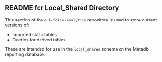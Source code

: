 ## README for Local_Shared Directory  

This section of the `cul-folio-analytics` repository is used to store current versions of:  
- Imported static tables  
- Queries for derived tables  

These are intended for use in the `local_shared` schema on the Metadb reporting database.

